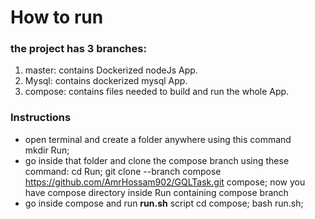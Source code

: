 # How to run 

### the project has 3 branches:
1. master: contains Dockerized nodeJs App.
2. Mysql: contains dockerized mysql App.
3. compose: contains files needed to build and run the whole App.


### Instructions
- open terminal and create a folder anywhere using this command<br>
        mkdir Run;
- go inside that folder and clone the compose branch using these command:
        cd Run;
        git clone --branch compose https://github.com/AmrHossam902/GQLTask.git compose;
    now you have compose directory inside Run containing compose branch
- go inside compose and run **run.sh** script
        cd compose;
        bash run.sh;
